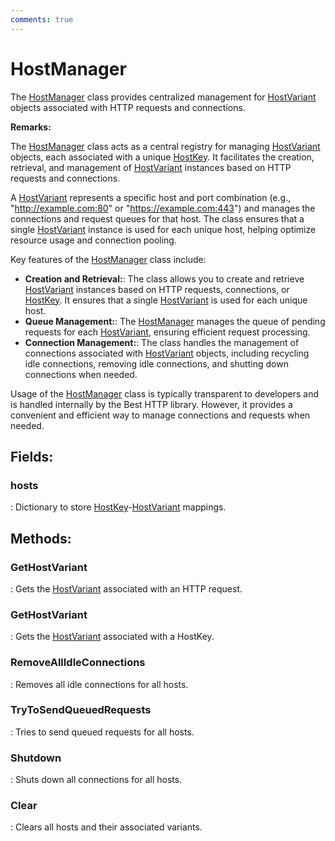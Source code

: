 ```yaml
---
comments: true
---
```

# HostManager

The [HostManager](../HostSetting/HostManager.md) class provides centralized management for [HostVariant](../HostSetting/HostVariant.md) objects associated with HTTP requests and connections. 

**Remarks:**

The [HostManager](../HostSetting/HostManager.md) class acts as a central registry for managing [HostVariant](../HostSetting/HostVariant.md) objects, each associated with a unique [HostKey](../HostSetting/HostKey.md). It facilitates the creation, retrieval, and management of [HostVariant](../HostSetting/HostVariant.md) instances based on HTTP requests and connections. 

 A [HostVariant](../HostSetting/HostVariant.md) represents a specific host and port combination (e.g., "http://example.com:80" or "https://example.com:443") and manages the connections and request queues for that host. The class ensures that a single [HostVariant](../HostSetting/HostVariant.md) instance is used for each unique host, helping optimize resource usage and connection pooling. 

 Key features of the [HostManager](../HostSetting/HostManager.md) class include: 

- **Creation and Retrieval:**:  The class allows you to create and retrieve [HostVariant](../HostSetting/HostVariant.md) instances based on HTTP requests, connections, or [HostKey](../HostSetting/HostKey.md). It ensures that a single [HostVariant](../HostSetting/HostVariant.md) is used for each unique host. 
- **Queue Management:**:  The [HostManager](../HostSetting/HostManager.md) manages the queue of pending requests for each [HostVariant](../HostSetting/HostVariant.md), ensuring efficient request processing. 
- **Connection Management:**:  The class handles the management of connections associated with [HostVariant](../HostSetting/HostVariant.md) objects, including recycling idle connections, removing idle connections, and shutting down connections when needed. 



 Usage of the [HostManager](../HostSetting/HostManager.md) class is typically transparent to developers and is handled internally by the Best HTTP library. However, it provides a convenient and efficient way to manage connections and requests when needed. 

## **Fields**:
### **hosts**
: Dictionary to store [HostKey](../HostSetting/HostKey.md)-[HostVariant](../HostSetting/HostVariant.md) mappings. 
## **Methods**:

### **GetHostVariant**
: Gets the [HostVariant](../HostSetting/HostVariant.md) associated with an HTTP request. 

### **GetHostVariant**
: Gets the [HostVariant](../HostSetting/HostVariant.md) associated with a HostKey. 

### **RemoveAllIdleConnections**
: Removes all idle connections for all hosts. 

### **TryToSendQueuedRequests**
: Tries to send queued requests for all hosts. 

### **Shutdown**
: Shuts down all connections for all hosts. 

### **Clear**
: Clears all hosts and their associated variants. 